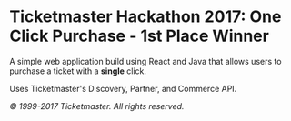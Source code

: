 # Ticketmaster Hackathon 2017: One Click Purchase - 1st Place Winner

A simple web application build using React and Java that allows users to purchase a ticket with a **single** click. 

Uses Ticketmaster's Discovery, Partner, and Commerce API.


*© 1999-2017 Ticketmaster. All rights reserved.*

